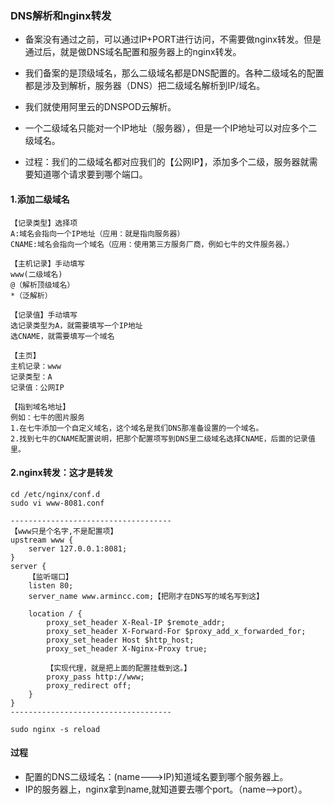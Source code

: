 ### DNS解析和nginx转发

* 备案没有通过之前，可以通过IP+PORT进行访问，不需要做nginx转发。但是通过后，就是做DNS域名配置和服务器上的nginx转发。
* 我们备案的是顶级域名，那么二级域名都是DNS配置的。各种二级域名的配置都是涉及到解析，服务器（DNS）把二级域名解析到IP/域名。
* 我们就使用阿里云的DNSPOD云解析。

* 一个二级域名只能对一个IP地址（服务器），但是一个IP地址可以对应多个二级域名。
* 过程：我们的二级域名都对应我们的【公网IP】，添加多个二级，服务器就需要知道哪个请求要到哪个端口。

#### 1.添加二级域名
```
【记录类型】选择项
A:域名会指向一个IP地址（应用：就是指向服务器）
CNAME:域名会指向一个域名（应用：使用第三方服务厂商，例如七牛的文件服务器。）

【主机记录】手动填写
www(二级域名)
@（解析顶级域名）
*（泛解析）

【记录值】手动填写
选记录类型为A，就需要填写一个IP地址
选CNAME，就需要填写一个域名
```

```
【主页】
主机记录：www 
记录类型：A
记录值：公网IP
```

```
【指到域名地址】
例如：七牛的图片服务
1.在七牛添加一个自定义域名，这个域名是我们DNS那准备设置的一个域名。
2.找到七牛的CNAME配置说明，把那个配置项写到DNS里二级域名选择CNAME，后面的记录值里。
```

#### 2.nginx转发：这才是转发
```
cd /etc/nginx/conf.d
sudo vi www-8081.conf

------------------------------------
【www只是个名字,不是配置项】
upstream www {
    server 127.0.0.1:8081;
}
server {
    【监听端口】
    listen 80;
    server_name www.armincc.com;【把刚才在DNS写的域名写到这】
    
    location / {
        proxy_set_header X-Real-IP $remote_addr;
        proxy_set_header X-Forward-For $proxy_add_x_forwarded_for;
        proxy_set_header Host $http_host;
        proxy_set_header X-Nginx-Proxy true;

        【实现代理，就是把上面的配置挂载到这。】
        proxy_pass http://www;
        proxy_redirect off;
    }
}
------------------------------------

sudo nginx -s reload
```

#### 过程

* 配置的DNS二级域名：(name--->IP)知道域名要到哪个服务器上。
* IP的服务器上，nginx拿到name,就知道要去哪个port。（name-->port）。
